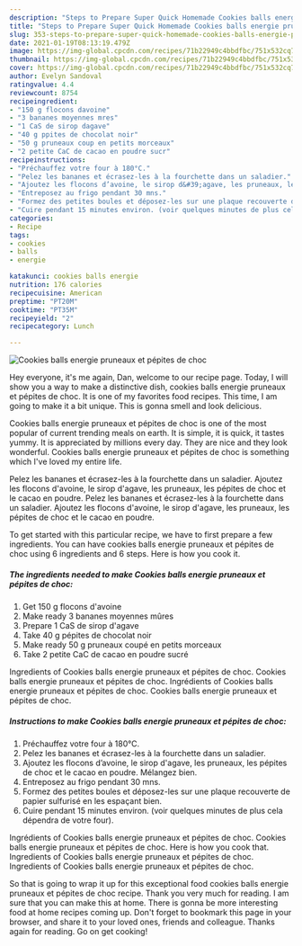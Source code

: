 ```yaml
---
description: "Steps to Prepare Super Quick Homemade Cookies balls energie pruneaux et pépites de choc"
title: "Steps to Prepare Super Quick Homemade Cookies balls energie pruneaux et pépites de choc"
slug: 353-steps-to-prepare-super-quick-homemade-cookies-balls-energie-pruneaux-et-pepites-de-choc
date: 2021-01-19T08:13:19.479Z
image: https://img-global.cpcdn.com/recipes/71b22949c4bbdfbc/751x532cq70/cookies-balls-energie-pruneaux-et-pepites-de-choc-photo-principale-de-la-recette.jpg
thumbnail: https://img-global.cpcdn.com/recipes/71b22949c4bbdfbc/751x532cq70/cookies-balls-energie-pruneaux-et-pepites-de-choc-photo-principale-de-la-recette.jpg
cover: https://img-global.cpcdn.com/recipes/71b22949c4bbdfbc/751x532cq70/cookies-balls-energie-pruneaux-et-pepites-de-choc-photo-principale-de-la-recette.jpg
author: Evelyn Sandoval
ratingvalue: 4.4
reviewcount: 8754
recipeingredient:
- "150 g flocons davoine"
- "3 bananes moyennes mres"
- "1 CaS de sirop dagave"
- "40 g ppites de chocolat noir"
- "50 g pruneaux coup en petits morceaux"
- "2 petite CaC de cacao en poudre sucr"
recipeinstructions:
- "Préchauffez votre four à 180°C."
- "Pelez les bananes et écrasez-les à la fourchette dans un saladier."
- "Ajoutez les flocons d’avoine, le sirop d&#39;agave, les pruneaux, les pépites de choc et le cacao en poudre. Mélangez bien."
- "Entreposez au frigo pendant 30 mns."
- "Formez des petites boules et déposez-les sur une plaque recouverte de papier sulfurisé en les espaçant bien."
- "Cuire pendant 15 minutes environ. (voir quelques minutes de plus cela dépendra de votre four)."
categories:
- Recipe
tags:
- cookies
- balls
- energie

katakunci: cookies balls energie 
nutrition: 176 calories
recipecuisine: American
preptime: "PT20M"
cooktime: "PT35M"
recipeyield: "2"
recipecategory: Lunch

---
```



![Cookies balls energie pruneaux et pépites de choc](https://img-global.cpcdn.com/recipes/71b22949c4bbdfbc/751x532cq70/cookies-balls-energie-pruneaux-et-pepites-de-choc-photo-principale-de-la-recette.jpg)

Hey everyone, it's me again, Dan, welcome to our recipe page. Today, I will show you a way to make a distinctive dish, cookies balls energie pruneaux et pépites de choc. It is one of my favorites food recipes. This time, I am going to make it a bit unique. This is gonna smell and look delicious.

Cookies balls energie pruneaux et pépites de choc is one of the most popular of current trending meals on earth. It is simple, it is quick, it tastes yummy. It is appreciated by millions every day. They are nice and they look wonderful. Cookies balls energie pruneaux et pépites de choc is something which I've loved my entire life.

Pelez les bananes et écrasez-les à la fourchette dans un saladier. Ajoutez les flocons d&#39;avoine, le sirop d&#39;agave, les pruneaux, les pépites de choc et le cacao en poudre. Pelez les bananes et écrasez-les à la fourchette dans un saladier. Ajoutez les flocons d&#39;avoine, le sirop d&#39;agave, les pruneaux, les pépites de choc et le cacao en poudre.


To get started with this particular recipe, we have to first prepare a few ingredients. You can have cookies balls energie pruneaux et pépites de choc using 6 ingredients and 6 steps. Here is how you cook it.

<!--inarticleads1-->

##### The ingredients needed to make Cookies balls energie pruneaux et pépites de choc:

1. Get 150 g flocons d&#39;avoine
1. Make ready 3 bananes moyennes mûres
1. Prepare 1 CaS de sirop d&#39;agave
1. Take 40 g pépites de chocolat noir
1. Make ready 50 g pruneaux coupé en petits morceaux
1. Take 2 petite CaC de cacao en poudre sucré


Ingredients of Cookies balls energie pruneaux et pépites de choc. Cookies balls energie pruneaux et pépites de choc. Ingrédients of Cookies balls energie pruneaux et pépites de choc. Cookies balls energie pruneaux et pépites de choc. 

<!--inarticleads2-->

##### Instructions to make Cookies balls energie pruneaux et pépites de choc:

1. Préchauffez votre four à 180°C.
1. Pelez les bananes et écrasez-les à la fourchette dans un saladier.
1. Ajoutez les flocons d’avoine, le sirop d&#39;agave, les pruneaux, les pépites de choc et le cacao en poudre. Mélangez bien.
1. Entreposez au frigo pendant 30 mns.
1. Formez des petites boules et déposez-les sur une plaque recouverte de papier sulfurisé en les espaçant bien.
1. Cuire pendant 15 minutes environ. (voir quelques minutes de plus cela dépendra de votre four).


Ingrédients of Cookies balls energie pruneaux et pépites de choc. Cookies balls energie pruneaux et pépites de choc. Here is how you cook that. Ingredients of Cookies balls energie pruneaux et pépites de choc. Ingredients of Cookies balls energie pruneaux et pépites de choc. 

So that is going to wrap it up for this exceptional food cookies balls energie pruneaux et pépites de choc recipe. Thank you very much for reading. I am sure that you can make this at home. There is gonna be more interesting food at home recipes coming up. Don't forget to bookmark this page in your browser, and share it to your loved ones, friends and colleague. Thanks again for reading. Go on get cooking!
